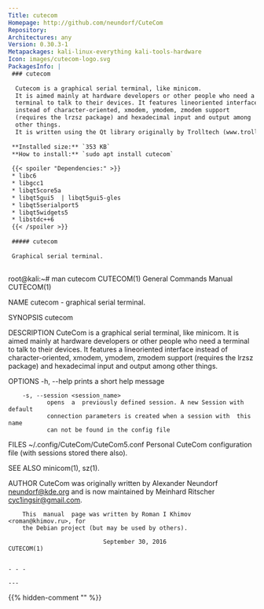 ```yaml
---
Title: cutecom
Homepage: http://github.com/neundorf/CuteCom
Repository: 
Architectures: any
Version: 0.30.3-1
Metapackages: kali-linux-everything kali-tools-hardware 
Icon: images/cutecom-logo.svg
PackagesInfo: |
 ### cutecom
 
  Cutecom is a graphical serial terminal, like minicom.
  It is aimed mainly at hardware developers or other people who need a
  terminal to talk to their devices. It features lineoriented interface
  instead of character-oriented, xmodem, ymodem, zmodem support
  (requires the lrzsz package) and hexadecimal input and output among
  other things.
  It is written using the Qt library originally by Trolltech (www.trolltech.com).
 
 **Installed size:** `353 KB`  
 **How to install:** `sudo apt install cutecom`  
 
 {{< spoiler "Dependencies:" >}}
 * libc6 
 * libgcc1 
 * libqt5core5a 
 * libqt5gui5  | libqt5gui5-gles 
 * libqt5serialport5 
 * libqt5widgets5 
 * libstdc++6 
 {{< /spoiler >}}
 
 ##### cutecom
 
 Graphical serial terminal.
 
 ```
 root@kali:~# man cutecom
 CUTECOM(1)                  General Commands Manual                 CUTECOM(1)
 
 NAME
        cutecom - graphical serial terminal.
 
 SYNOPSIS
        cutecom
 
 DESCRIPTION
        CuteCom  is  a  graphical  serial  terminal, like minicom.  It is aimed
        mainly at hardware developers or other people who need  a  terminal  to
        talk  to their devices. It features a lineoriented interface instead of
        character-oriented, xmodem, ymodem, zmodem support (requires the  lrzsz
        package) and hexadecimal input and output among other things.
 
 OPTIONS
        -h, --help
               prints a short help message
 
        -s, --session <session_name>
               opens  a  previously defined session. A new Session with default
               connection parameters is created when a session with  this  name
               can not be found in the config file
 
 FILES
        ~/.config/CuteCom/CuteCom5.conf
               Personal  CuteCom configuration file (with sessions stored there
               also).
 
 SEE ALSO
        minicom(1), sz(1).
 
 AUTHOR
        CuteCom was originally written by Alexander Neundorf <neundorf@kde.org>
        and is now maintained by Meinhard Ritscher <cyc1ingsir@gmail.com>.
 
        This  manual  page was written by Roman I Khimov <roman@khimov.ru>, for
        the Debian project (but may be used by others).
 
                               September 30, 2016                    CUTECOM(1)
 ```
 
 - - -
 
---
```

{{% hidden-comment "<!--Do not edit anything above this line-->" %}}
